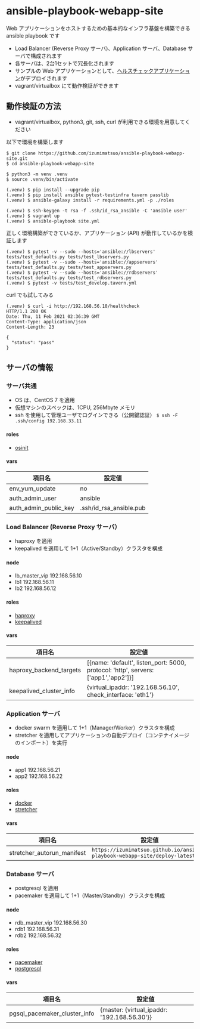 # ansible-playbook-webapp-site

Web アプリケーションをホストするための基本的なインフラ基盤を構築できる ansible playbook です

- Load Balancer (Reverse Proxy サーバ)、Application サーバ、Database サーバで構成されます
- 各サーバは、2台1セットで冗長化されます
- サンプルの Web アプリケーションとして、[ヘルスチェックアプリケーション](https://github.com/izumimatsuo/app-flask-healthcheck)がデプロイされます
- vagrant/virtualbox にて動作検証ができます

## 動作検証の方法

- vagrant/virtualbox, python3, git, ssh, curl が利用できる環境を用意してください

以下で環境を構築します

```
$ git clone https://github.com/izumimatsuo/ansible-playbook-webapp-site.git
$ cd ansible-playbook-webapp-site

$ python3 -m venv .venv
$ source .venv/bin/activate

(.venv) $ pip install --upgrade pip
(.venv) $ pip install ansible pytest-testinfra tavern passlib
(.venv) $ ansible-galaxy install -r requirements.yml -p ./roles

(.venv) $ ssh-keygen -t rsa -f .ssh/id_rsa_ansible -C 'ansible user'
(.venv) $ vagrant up
(.venv) $ ansible-playbook site.yml
```

正しく環境構築ができているか、アプリケーション (API) が動作しているかを検証します

```
(.venv) $ pytest -v --sudo --hosts='ansible://lbservers' tests/test_defaults.py tests/test_lbservers.py
(.venv) $ pytest -v --sudo --hosts='ansible://appservers' tests/test_defaults.py tests/test_appservers.py
(.venv) $ pytest -v --sudo --hosts='ansible://rdbservers' tests/test_defaults.py tests/test_rdbservers.py
(.venv) $ pytest -v tests/test_develop.tavern.yml
```

curl でも試してみる

```
(.venv) $ curl -i http://192.168.56.10/healthcheck
HTTP/1.1 200 OK
Date: Thu, 11 Feb 2021 02:36:39 GMT
Content-Type: application/json
Content-Length: 23

{
  "status": "pass"
}
```

## サーバの情報

### サーバ共通

- OS は、CentOS 7 を適用
- 仮想マシンのスペックは、1CPU, 256Mbyte メモリ
- ssh を使用して管理ユーザでログインできる（公開鍵認証） ``` $ ssh -F .ssh/config 192.168.33.11 ```

#### roles

- [osinit](https://github.com/izumimatsuo/ansible-role-osinit)

#### vars

| 項目名                  | 設定値                  |
| ----------------------- | ----------------------- |
| env_yum_update          | no                      |
| auth_admin_user         | ansible                 |
| auth_admin_public_key   | .ssh/id_rsa_ansible.pub |

### Load Balancer (Reverse Proxy サーバ）

- haproxy を適用
- keepalived を適用して 1+1（Active/Standby）クラスタを構成

#### node

- lb_master_vip 192.168.56.10
- lb1 192.168.56.11
- lb2 192.168.56.12

#### roles

- [haproxy](https://github.com/izumimatsuo/ansible-role-haproxy.git)
- [keepalived](https://github.com/izumimatsuo/ansible-role-keepalived.git)

#### vars

| 項目名                  | 設定値                                                     |
| ----------------------- | ---------------------------------------------------------- |
| haproxy_backend_targets | [{name: 'default', listen_port: 5000, protocol: 'http', servers: ['app1','app2']}] |
| keepalived_cluster_info | {virtual_ipaddr: '192.168.56.10', check_interface: 'eth1'} |

### Application サーバ

- docker swarm を適用して 1+1（Manager/Worker）クラスタを構成
- stretcher を適用してアプリケーションの自動デプロイ（コンテナイメージのインポート）を実行

#### node

- app1 192.168.56.21
- app2 192.168.56.22

#### roles

- [docker](https://github.com/izumimatsuo/ansible-role-docker.git)
- [stretcher](https://github.com/izumimatsuo/ansible-role-stretcher.git)

#### vars

| 項目名                     | 設定値                                                                             |
| -------------------------- | ---------------------------------------------------------------------------------- |
| stretcher_autorun_manifest | ```https://izumimatsuo.github.io/ansible-playbook-webapp-site/deploy-latest.yml``` |

### Database サーバ

- postgresql を適用
- pacemaker を適用して 1+1（Master/Standby）クラスタを構成

#### node

- rdb_master_vip 192.168.56.30
- rdb1 192.168.56.31
- rdb2 192.168.56.32

#### roles

- [pacemaker](https://github.com/izumimatsuo/ansible-role-pacemaker.git)
- [postgresql](https://github.com/izumimatsuo/ansible-role-postgresql.git)

#### vars

| 項目名                 | 設定値                                         |
| ---------------------- | ---------------------------------------------- |
| pgsql_pacemaker_cluster_info | {master: {virtual_ipaddr: '192.168.56.30'}} |
